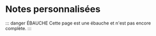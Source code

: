 # Notes personnalisées
::: danger ÉBAUCHE
Cette page est une ébauche et n'est pas encore complète.
:::

